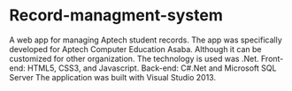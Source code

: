 # Record-managment-system
A web app for managing Aptech student records.
The app was specifically developed for Aptech Computer Education Asaba.
Although it can be customized for other organization.
The technology is used was .Net. 
Front-end: HTML5, CSS3, and Javascript.
Back-end: C#.Net and Microsoft SQL Server
The application was built with Visual Studio 2013.
